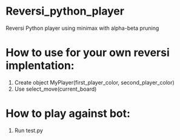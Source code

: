 # Reversi_python_player
Reversi Python player using minimax with alpha-beta pruning
# How to use for your own reversi implentation:
1. Create object MyPlayer(first_player_color, second_player_color)
2. Use select_move(current_board)
# How to play against bot:
1. Run test.py
